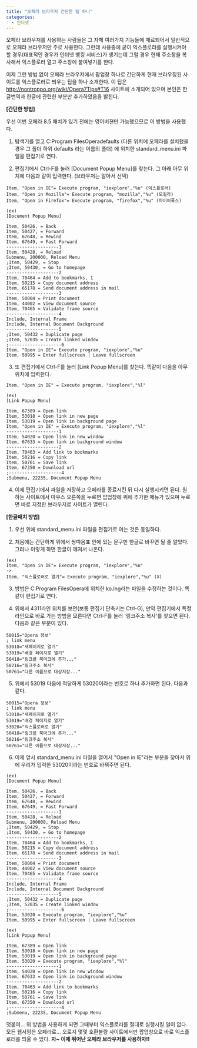 ```yaml
---
title: "오페라 브라우저 간단한 팁 하나"
categories:
  - 인터넷
---
```


오페라 브라우저를 사용하는 사람들은 그 자체 여러가지 기능들에 매료되어서 일반적으로 오페라 브라우저만 주로 사용한다. 그런데 사용중에 굳이 익스플로러를 실행시켜야 할 경우(대표적인 경우가 인터넷 뱅킹 서비스)가 생기는데 그럴 경우 현재 주소창을 복사해서 익스플로러 열고 주소창에 붙여넣기를 한다.  
  
이제 그런 방법 없이 오페라 브라우저에서 팝업창 하나로 간단하게 현재 브라우징된 사이트를 익스플로러로 띄우는 팁을 하나 소개한다. 이 팁은 <http://nontroppo.org/wiki/Opera7Tips#T16> 사이트에 소개되어 있으며 본인은 한글번역과 한글에 관련한 부분만 추가하였음을 밝힌다.  

**[간단한 방법]**  
  
우선 이번 오페라 8.5 패치가 있기 전에는 영어버젼만 가능했으므로 이 방법을 사용했다.  
  
1. 탐색기를 열고 C:Program FilesOperadefaults (다른 위치에 오페라를 설치했을 경우 그 폴더 하위 defaults 라는 이름의 폴더) 에 위치한 standard_menu.ini 파일을 편집기로 연다.  
  
2. 편집기에서 Ctrl-F를 눌러 [Document Popup Menu]를 찾는다. 그 아래 아무 위치에 다음과 같이 입력한다. (브라우저는 알아서 선택)  
  
```
Item, "Open in IE"= Execute program, "iexplore","%u" (익스플로러)  
Item, "Open in Mozilla"= Execute program, "mozilla","%u" (모질라)  
Item, "Open in Firefox"= Execute program, "firefox","%u" (파이어폭스)

(ex)  
[Document Popup Menu]  
  
Item, 50426, = Back  
Item, 50427, = Forward  
Item, 67648, = Rewind  
Item, 67649, = Fast Forward  
--------------------1  
Item, 50428, = Reload  
Submenu, 200000, Reload Menu  
;Item, 50429, = Stop  
;Item, 50430, = Go to homepage  
--------------------2  
Item, 70464 = Add to bookmarks, 1  
Item, 50215 = Copy document address  
Item, 65178 = Send document address in mail  
--------------------3  
Item, 50004 = Print document  
Item, 44002 = View document source  
Item, 70465 = Validate frame source  
--------------------4  
Include, Internal Frame  
Include, Internal Document Background  
--------------------5  
;Item, 50432 = Duplicate page  
;Item, 52035 = Create linked window  
;--------------------6  
Item, "Open in IE"= Execute program, "iexplore","%u"  
Item, 50995 = Enter fullscreen | Leave fullscreen
```
  
3. 또 편집기에서 Ctrl-F를 눌러 [Link Popup Menu]를 찾는다. 똑같이 다음을 아무 위치에 입력한다.  
  
```
Item, "Open in IE" = Execute program, "iexplore","%l"

(ex)  
[Link Popup Menu]  
  
Item, 67389 = Open link  
Item, 53018 = Open link in new page  
Item, 53019 = Open link in background page  
Item, "Open in IE" = Execute program, "iexplore","%l"  
--------------------1  
Item, 54020 = Open link in new window  
Item, 67633 = Open link in background window  
--------------------2  
Item, 70463 = Add link to bookmarks  
Item, 50216 = Copy link  
Item, 50761 = Save link  
Item, 67350 = Download url  
;--------------------4  
;Submenu, 22235, Document Popup Menu
```
  
4. 이제 편집기에서 파일을 저장하고 오페라를 종료시킨 뒤 다시 실행시키면 된다. 원하는 사이트에서 마우스 오른쪽을 누르면 팝업창에 위에 추가한 메뉴가 있으며 누르면 바로 지정한 브라우저로 사이트가 열린다.  
  
  
**[한글패치 방법]**  
  
1. 우선 위에 standard_menu.ini 파일을 편집기로 여는 것은 동일하다.  
  
2. 처음에는 간단하게 위에서 쌍따옴표 안에 있는 문구만 한글로 바꾸면 될 줄 알았다. 그러나 이렇게 하면 한글이 깨져서 나온다.  
  
```
(ex)  
Item, "Open in IE"= Execute program, "iexplore","%u"  
->  
Item, "익스플로러로 열기"= Execute program, "iexplore","%u" (X)
```
  
3. 방법은 C:Program FilesOpera에 위치한 ko.lng라는 파일을 수정하는 것이다. 똑같이 편집기로 연다.  
  
4. 위에서 4311라인 위치를 보면(보통 편집기 단축키는 Ctrl-G), 만약 편집기에서 특정 라인으로 바로 가는 방법을 모른다면 Ctrl-F를 눌러 '링크주소 복사'를 찾으면 된다. 다음과 같은 부분이 있다.  
  
```
50015="Opera 정보"  
; link menu  
53018="새페이지로 열기"  
53019="배경 페이지로 열기"  
50418="링크를 북마크에 추가..."  
50216="링크주소 복사"  
50761="다른 이름으로 대상저장..."
```
  
5. 위에서 53019 다음에 적당하게 53020이라는 번호로 하나 추가하면 된다. 다음과 같다.  
  
```
50015="Opera 정보"  
; link menu  
53018="새페이지로 열기"  
53019="배경 페이지로 열기"  
53020="익스플로러로 열기"  
50418="링크를 북마크에 추가..."  
50216="링크주소 복사"  
50761="다른 이름으로 대상저장..."
```
  
6. 이제 앞서 standard_menu.ini 파일을 열어서 "Open in IE"라는 부분을 찾아서 위에 우리가 입력한 53020이라는 번호로 바꿔주면 된다.  
  
```
(ex)  
[Document Popup Menu]  
  
Item, 50426, = Back  
Item, 50427, = Forward  
Item, 67648, = Rewind  
Item, 67649, = Fast Forward  
--------------------1  
Item, 50428, = Reload  
Submenu, 200000, Reload Menu  
;Item, 50429, = Stop  
;Item, 50430, = Go to homepage  
--------------------2  
Item, 70464 = Add to bookmarks, 1  
Item, 50215 = Copy document address  
Item, 65178 = Send document address in mail  
--------------------3  
Item, 50004 = Print document  
Item, 44002 = View document source  
Item, 70465 = Validate frame source  
--------------------4  
Include, Internal Frame  
Include, Internal Document Background  
--------------------5  
;Item, 50432 = Duplicate page  
;Item, 52035 = Create linked window  
;--------------------6  
Item, 53020 = Execute program, "iexplore","%u"  
Item, 50995 = Enter fullscreen | Leave fullscreen  
  
(ex)  
[Link Popup Menu]  
  
Item, 67389 = Open link  
Item, 53018 = Open link in new page  
Item, 53019 = Open link in background page  
Item, 53020 = Execute program, "iexplore","%l"  
--------------------1  
Item, 54020 = Open link in new window  
Item, 67633 = Open link in background window  
--------------------2  
Item, 70463 = Add link to bookmarks  
Item, 50216 = Copy link  
Item, 50761 = Save link  
Item, 67350 = Download url  
;--------------------4  
;Submenu, 22235, Document Popup Menu
```

덧붙여... 위 방법을 사용하게 되면 그때부터 익스플로러를 절대로 실행시킬 일이 없다. 모든 웹서핑은 오페라로... 오로지 몇몇 호환불량 사이트에서만 팝업창으로 바로 익스플로러를 띄울 수 있다. **자~ 이제 뛰어난 오페라 브라우저를 사용하자!!**
